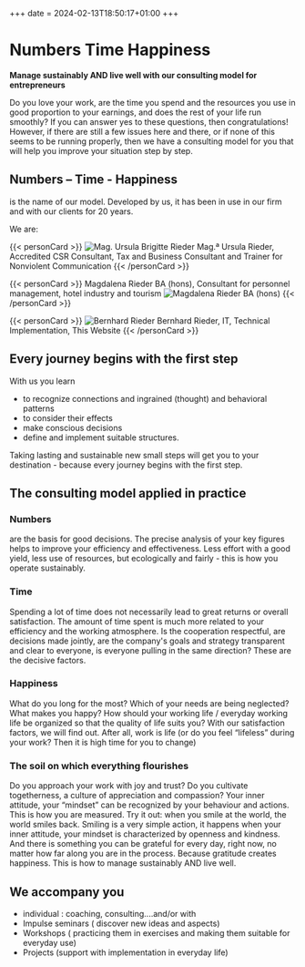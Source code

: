 +++
date = 2024-02-13T18:50:17+01:00
+++
# Numbers Time Happiness

**Manage sustainably AND live well with our consulting model for entrepreneurs**

Do you love your work, are the time you spend and the resources you use in good proportion to your earnings, and does the rest of your life run smoothly?
If you can answer yes to these questions, then congratulations!
However, if there are still a few issues here and there, or if none of this seems to be running properly, then we have a consulting model for you that will help you improve your situation step by step.

<!-- [Watch the Video](video) -->

## Numbers – Time - Happiness

is the name of our model. Developed by us, it has been in use in our firm and with our clients for 20 years.

We are:

{{< personCard >}}
![Mag. Ursula Brigitte Rieder](/img/UschiBild_unbearbeitet_KJA_6614_(Mittel).jpg)
Mag.ª Ursula Rieder, Accredited CSR Consultant, Tax and Business Consultant and Trainer for Nonviolent Communication
{{< /personCard >}}

{{< personCard >}}
Magdalena Rieder BA (hons), Consultant for personnel management, hotel industry and tourism
![Magdalena Rieder BA (hons)](/img/MagdalenaBild_unbearbeitet_DSC_1450_(Mittel).JPG)
{{< /personCard >}}

{{< personCard >}}
![Bernhard Rieder](/img/BernhardBild_unbearbeitet_KJB_8272_(Mittel).JPG)
Bernhard Rieder, IT, Technical Implementation, This Website
{{< /personCard >}}

## Every journey begins with the first step

With us you learn

- to recognize connections and ingrained (thought) and behavioral patterns
- to consider their effects
- make conscious decisions
- define and implement suitable structures.

Taking lasting and sustainable new small steps will get you to your destination - because every journey begins with the first step.


## The consulting model applied in practice

### Numbers

are the basis for good decisions. The precise analysis of your key figures helps to improve your efficiency and effectiveness. Less effort with a good yield, less use of resources, but ecologically and fairly - this is how you operate sustainably.

### Time

Spending a lot of time does not necessarily lead to great returns or overall satisfaction. The amount of time spent is much more related to your efficiency and the working atmosphere. Is the cooperation respectful, are decisions made jointly, are the company's goals and strategy transparent and clear to everyone, is everyone pulling in the same direction? These are the decisive factors.

### Happiness  

What do you long for the most? Which of your needs are being neglected? What makes you happy? How should your working life / everyday working life be organized so that the quality of life suits you?  With our satisfaction factors, we will find out. After all, work is life (or do you feel “lifeless” during your work? Then it is high time for you to change)


### The soil on which everything flourishes

Do you approach your work with joy and trust? Do you cultivate togetherness, a culture of appreciation and compassion? Your inner attitude, your “mindset” can be recognized by your behaviour and actions. This is how you are measured.  Try it out: when you smile at the world, the world smiles back. Smiling is a very simple action, it happens when your inner attitude, your mindset is characterized by openness and kindness. And there is something you can be grateful for every day, right now, no matter how far along you are in the process. Because gratitude creates happiness. This is how to manage sustainably AND live well.

## We accompany you

- individual : coaching, consulting....and/or with
- Impulse seminars ( discover new ideas and aspects)
- Workshops ( practicing them in exercises and making them suitable for everyday use)
- Projects (support with implementation in everyday life)
